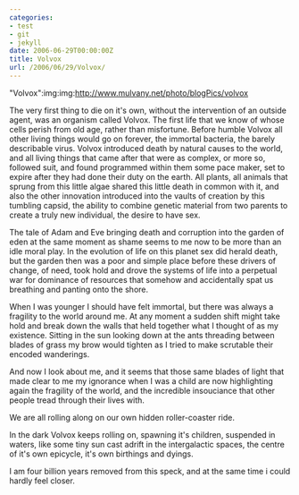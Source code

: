 ```yaml
---
categories:
- test
- git
- jekyll
date: 2006-06-29T00:00:00Z
title: Volvox
url: /2006/06/29/Volvox/
---
```


"Volvox":img:img:http://www.mulvany.net/photo/blogPics/volvox

The very first thing to die on it's own, without the intervention of an outside agent, 
was an organism called Volvox. The first life that we know of whose cells perish
from old age, rather than misfortune. Before humble Volvox all other 
living things would go on forever, the immortal bacteria, the barely
describable virus. Volvox introduced death by natural causes to
the world, and all living things that came after that were as complex,
or more so, followed suit, and found programmed within them some
pace maker, set to expire after they had done their duty on the earth.
All plants, all animals that sprung from this little algae shared this
little death in common with it, and also the other innovation 
introduced into the vaults of creation by this tumbling capsid, the ability
to combine genetic material from two parents to create a truly new 
individual, the desire to have sex.

The tale of Adam and Eve bringing death and corruption into
the garden of eden at the same moment as shame
seems to me now to be more than an idle moral play. In the 
evolution of life on this planet sex did herald death, but the garden then
was a poor and simple place before these drivers of change, of need,
took hold and drove the systems of life into a perpetual war
for dominance of resources that somehow and accidentally spat
us breathing and panting onto the shore.

When I was younger I should have felt immortal, but there was always
a fragility to the world around me. At any moment a sudden shift might take
hold and break down the walls that held together what I thought of 
as my existence. Sitting in the sun looking down at the ants threading 
between blades of grass my brow would tighten as I tried to make 
scrutable their encoded wanderings. 

And now I look about me, and it seems that those same blades of 
light that made clear to me my ignorance when I was a child are now
highlighting again the fragility of the world, and the incredible 
insouciance that other people tread through their lives with. 

We are all rolling along on our own hidden roller-coaster ride.

In the dark Volvox keeps rolling on, spawning it's children, suspended in 
waters, like some tiny sun cast adrift in the intergalactic spaces,
 the centre of it's own epicycle, it's own birthings and dyings.

I am four billion years removed from this speck, and at the same time
i could hardly feel closer.